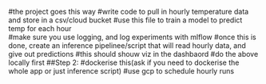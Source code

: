 #the project goes this way
#write code to pull in hourly temperature data and store in a csv/cloud bucket
#use this file to train a model to predict temp for each hour  
#make sure you use logging, and log experiments with mlflow 
#once this is done, create an inference pipelinee/script that will read hourly data, and give out predictions
#this should shouw viz in the dashbaord 
#do the above locally first 
##Step 2:
#dockerise this(ask if you need to dockerise the whole app or just inference script)
#use gcp to schedule hourly runs 

